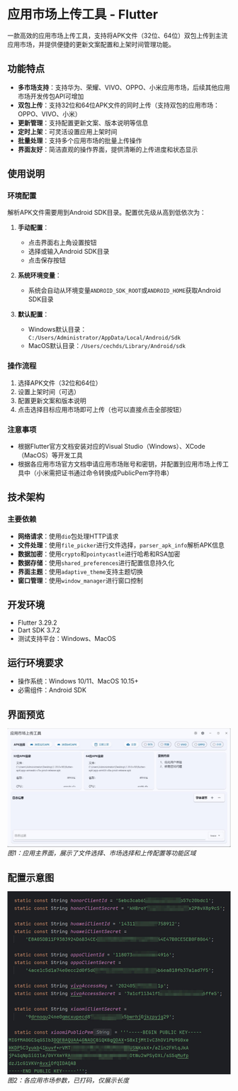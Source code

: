 # 应用市场上传工具 - Flutter

一款高效的应用市场上传工具，支持将APK文件（32位、64位）双包上传到主流应用市场，并提供便捷的更新文案配置和上架时间管理功能。

## 功能特点

- **多市场支持**：支持华为、荣耀、VIVO、OPPO、小米应用市场，后续其他应用市场开发传包API可增加
- **双包上传**：支持32位和64位APK文件的同时上传（支持双包的应用市场：OPPO、VIVO、小米）
- **更新管理**：支持配置更新文案、版本说明等信息
- **定时上架**：可灵活设置应用上架时间
- **批量处理**：支持多个应用市场的批量上传操作
- **界面友好**：简洁直观的操作界面，提供清晰的上传进度和状态显示

## 使用说明

### 环境配置

解析APK文件需要用到Android SDK目录。配置优先级从高到低依次为：

1. **手动配置**：
   - 点击界面右上角设置按钮
   - 选择或输入Android SDK目录
   - 点击保存按钮

2. **系统环境变量**：
   - 系统会自动从环境变量`ANDROID_SDK_ROOT`或`ANDROID_HOME`获取Android SDK目录

3. **默认配置**：
   - Windows默认目录：`C:/Users/Administrator/AppData/Local/Android/Sdk`
   - MacOS默认目录：`/Users/cechds/Library/Android/sdk`

### 操作流程

1. 选择APK文件（32位和64位）
2. 设置上架时间（可选）
3. 配置更新文案和版本说明
4. 点击选择目标应用市场即可上传（也可以直接点击全部按钮）

### 注意事项
- 根据Flutter官方文档安装对应的Visual Studio（Windows）、XCode（MacOS）等开发工具
- 根据各应用市场官方文档申请应用市场账号和密钥，并配置到应用市场上传工具中（小米需把证书通过命令转换成PublicPem字符串）

## 技术架构

### 主要依赖

- **网络请求**：使用`dio`包处理HTTP请求
- **文件处理**：使用`file_picker`进行文件选择，`parser_apk_info`解析APK信息
- **数据加密**：使用`crypto`和`pointycastle`进行哈希和RSA加密
- **数据存储**：使用`shared_preferences`进行配置信息持久化
- **界面主题**：使用`adaptive_theme`支持主题切换
- **窗口管理**：使用`window_manager`进行窗口控制

## 开发环境

- Flutter 3.29.2
- Dart SDK 3.7.2
- 测试支持平台：Windows、MacOS

## 运行环境要求

- 操作系统：Windows 10/11、MacOS 10.15+
- 必需组件：Android SDK

## 界面预览
![应用主界面](screenshot/p1.jpg)
*图1：应用主界面，展示了文件选择、市场选择和上传配置等功能区域*

## 配置示意图
![正常的配置](screenshot/p2.jpg)
*图2：各应用市场参数，已打码，仅展示长度*

